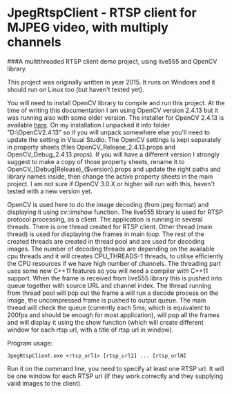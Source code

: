 # JpegRtspClient - RTSP client for MJPEG video, with multiply channels


###A multithreaded RTSP client demo project, using live555 and OpenCV library.

This project was originally written in year 2015. It runs on Windows and it should run on Linux too (but haven't tested yet).

You will need to install OpenCV library to compile and run this project. At the time of writing this documentation I am using OpenCV version 2.4.13 but it was running also with some older version. The installer for OpenCV 2.4.13 is available [here](https://sourceforge.net/projects/opencvlibrary/files/opencv-win/2.4.13/opencv-2.4.13.exe/download). On my installation I unpacked it into folder "D:\OpenCV2.4.13" so if you will unpack somewhere else you'll need to update the setting in Visual Studio. The OpenCV settings is kept separately in property sheets (files OpenCV\_Release\_2.4.13.props and OpenCV\_Debug\_2.4.13.props). If you will have a different version I strongly suggest to make a copy of those property sheets, rename it to OpenCV\_(Debug|Release)\_($version).props and update the right paths and library names inside, then change the active property sheets in the main project. I am not sure if OpenCV 3.0.X or higher will run with this, haven't tested with a new version yet.

OpenCV is used here to do the image decoding (from jpeg format) and displaying it using cv::imshow function. The live555 library is used for RTSP protocol processing, as a client. The application is running in several threads. There is one thread created for RTSP client. Other thread (main thread) is used for displaying the frames in main loop. The rest of the created threads are created in thread pool and are used for decoding images. The number of decoding threads are depending on the available cpu threads and it will creates CPU_THREADS-1 threads, to utilise efficiently the CPU resources if we have high number of channels. The threading part uses some new C++11 features so you will need a compiler with C++11 support.
When the frame is received from live555 library this is pushed into queue together with source URL and channel index. The thread running from thread pool will pop out the frame a will run a decode process on the image, the uncompressed frame is pushed to output queue. The main thread will check the queue (currently each 5ms, which is equivalent to 200fps and should be enough for most application), will pop all the frames and will display it using the show function (which will create different window for each rtsp url, with a title of rtsp url in window).

Program usage:

```
JpegRtspClient.exe <rtsp_url1> [rtsp_url2] ... [rtsp_urlN]
```

Run it on the command line, you need to specify at least one RTSP url. It will be one window for each RTSP url (if they work correctly and they supplying valid images to the client).
